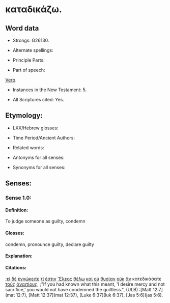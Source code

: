 # καταδικάζω.

<!-- Status: S2=Needs2ndReview -->
<!-- Lexica used for edits: BDAG, FFM, LN, BN, A-S -->

## Word data

* Strongs: G26130.


* Alternate spellings:

* Principle Parts: 

* Part of speech: 

[Verb](http://ugg.readthedocs.io/en/latest/verb.html).

* Instances in the New Testament: 5.

* All Scriptures cited: Yes.

## Etymology: 

* LXX/Hebrew glosses: 

* Time Period/Ancient Authors: 

* Related words: 

* Antonyms for all senses:

* Synonyms for all senses: 

## Senses:

### Sense 1.0:

#### Definition: 

To judge someone as guilty, condemn

#### Glosses:

condemn, pronounce guilty, declare guilty 

#### Explanation:

#### Citations:

;[εἰ](../G14870/01.md) [δὲ](../G11610/01.md) [ἐγνώκειτε](../G10970/01.md) [τί](../G51010/01.md) [ἐστιν](../G99999/01.md) [Ἔλεος](../G16560/01.md) [θέλω](../G23090/01.md) [καὶ](../G25320/01.md) [οὐ](../G37560/01.md) [θυσίαν](../G23780/01.md) [οὐκ](../G37560/01.md) [ἂν](../G03020/01.md) κατεδικάσατε [τοὺς](../G35880/01.md) [ἀναιτίους](../G03380/01.md), 
;"If you had known what this meant, 'I desire mercy and not sacrifice,' you would not have condemned the guiltless.",  (ULB)
:[Matt 12:7](mat 12:7),  [Matt 12:37](mat 12:37),  [Luke 6:37](luk 6:37),  [Jas 5:6](jas 5:6).
